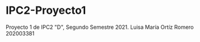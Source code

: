 # IPC2-Proyecto1
Proyecto 1 de IPC2 "D", Segundo Semestre 2021. 
Luisa María Ortíz Romero
202003381
